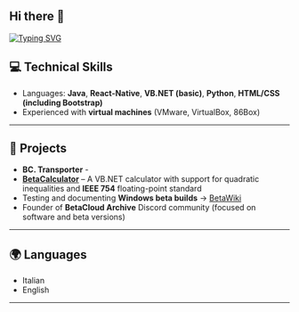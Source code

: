 ## Hi there 👋

[![Typing SVG](https://readme-typing-svg.demolab.com?font=Fira+Code&duration=2000&pause=10000&width=435&lines=I'm+a+frontend+and+backend+webdeveloper+who's+making+useful+apps+for+your+purpose)](https://git.io/typing-svg)

## 💻 Technical Skills

- Languages: **Java**, **React-Native**, **VB.NET (basic)**, **Python**, **HTML/CSS (including Bootstrap)**
- Experienced with **virtual machines** (VMware, VirtualBox, 86Box)

---

## 🚀 Projects

- **BC. Transporter** - 
- [**BetaCalculator**](https://github.com/Rixolino/BetaCalculator) – A VB.NET calculator with support for quadratic inequalities and **IEEE 754** floating-point standard
- Testing and documenting **Windows beta builds** → [BetaWiki](https://betawiki.net/wiki/User:RixolinoVM/Tested_Builds)
- Founder of **BetaCloud Archive** Discord community (focused on software and beta versions)

---

## 🌍 Languages

- Italian 
- English

---

